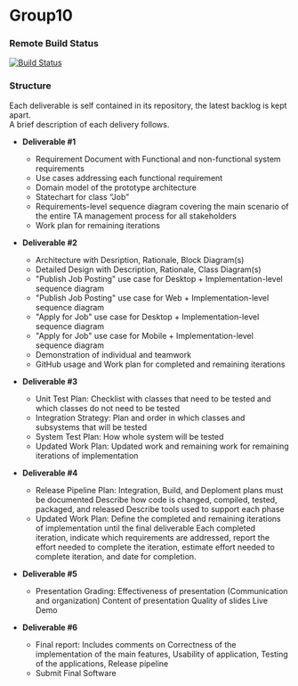 # Group10
### Remote Build Status
[![Build Status](https://travis-ci.com/ECSE321-Winter2017-McGill/Group10.svg?token=RjSJXSnzv8LjryFGTxf4&branch=master)](https://travis-ci.com/ECSE321-Winter2017-McGill/Group10)

### Structure
Each deliverable is self contained in its repository, the latest backlog is kept apart.  
A brief description of each delivery follows.

*  __Deliverable #1__ 
    * Requirement Document with Functional and non-functional system requirements
    * Use cases addressing each functional requirement
    * Domain model of the prototype architecture
    * Statechart for class “Job”
    * Requirements-level sequence diagram covering the main scenario of the entire TA management process for all stakeholders
    * Work plan for remaining iterations

*  __Deliverable #2__
	* Architecture with Desription, Rationale, Block Diagram(s)
	* Detailed Design with Description, Rationale, Class Diagram(s)
	* "Publish Job Posting" use case for Desktop + Implementation-level sequence diagram
	* "Publish Job Posting" use case for Web + Implementation-level sequence diagram
	* "Apply for Job" use case for Desktop + Implementation-level sequence diagram
	* "Apply for Job" use case for Mobile + Implementation-level sequence diagram
	* Demonstration of individual and teamwork
	* GitHub usage and Work plan for completed and remaining iterations
	
*  __Deliverable #3__
	* Unit Test Plan:
		Checklist with classes that need to be tested and which classes do not need to be tested
	* Integration Strategy:
		Plan and order in which classes and subsystems that will be tested
	* System Test Plan:
		How whole system will be tested
	* Updated Work Plan:
		Updated work and remaining work for remaining iterations of implementation
		
*  __Deliverable #4__
	* Release Pipeline Plan: Integration, Build, and Deploment plans must be documented
		Describe how code is changed, compiled, tested, packaged, and released
		Describe tools used to support each phase
	* Updated Work Plan: Define the completed and remaining iterations of implementation until the final deliverable
		Each completed iteration, indicate which requirements are addressed, report the effort needed to complete
		the iteration, estimate effort needed to complete iteration, and date for completion.
*  __Deliverable #5__
	* Presentation
		Grading:
		Effectiveness of presentation (Communication and organization)
		Content of presentation
		Quality of slides
		Live Demo
*  __Deliverable #6__
	* Final report: Includes comments on Correctness of the implementation of the main features, Usability of application,
	Testing of the applications, Release pipeline
	* Submit Final Software
